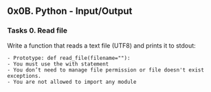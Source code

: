 ## 0x0B. Python - Input/Output

### Tasks 0. Read file
Write a function that reads a text file (UTF8) and prints it to stdout:
```
- Prototype: def read_file(filename=""):
- You must use the with statement
- You don’t need to manage file permission or file doesn't exist exceptions.
- You are not allowed to import any module
```
